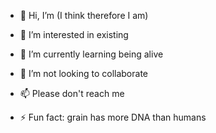 - 👋 Hi, I’m (I think therefore I am)
- 👀 I’m interested in existing 
- 🌱 I’m currently learning being alive
- 💞️ I’m not  looking to collaborate
- 📫 Please don't reach me
  
- ⚡ Fun fact: grain has more DNA than humans

<!---
chiara620/chiara620 is a ✨ special ✨ repository because its `README.md` (this file) appears on your GitHub profile.
You can click the Preview link to take a look at your changes.
--->
